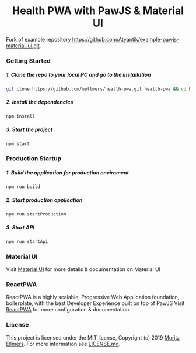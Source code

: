<h1 align="center" style="text-align:center">Health PWA with PawJS & Material UI</h1>


Fork of example repository https://github.com/Atyantik/example-pawjs-material-ui.git.


### Getting Started

##### 1. Clone the repo to your local PC and go to the installation
```bash
git clone https://github.com/mellmers/health-pwa.git health-pwa && cd health-pwa
```
  
##### 2. Install the dependencies
```bash
npm install
```

##### 3. Start the project
```bash
npm start
```

### Production Startup

##### 1. Build the application for production enviroment
```bash
npm run build
```

##### 2. Start production application
```bash
npm run startProduction
```

##### 3. Start API
```bash
npm run startApi
```


### Material UI
Visit [Material UI](https://material-ui.com/) for more details & documentation on Material UI  

### ReactPWA
ReactPWA is a highly scalable, Progressive Web Application foundation, boilerplate, with the best Developer Experience built on top of PawJS
Visit [ReactPWA](https://www.reactpwa.com) for more configuration & documentation.

### License
This project is licensed under the MIT license, Copyright (c) 2019 [Moritz Ellmers](https://moritzellmers.de). For more information see [LICENSE.md](https://github.com/Atyantik/example-pawjs-material-ui/blob/master/LICENSE.md).  
